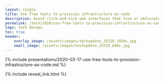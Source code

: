 ```yaml
---
layout: single
title: Use free tools to provision infrastructure-as-code
description: Avoid click-and-tick web interfaces that lose or obfuscate config.  Instead write simple code to provision your environments using free and open-source software (FOSS).
permalink: /tech/2020/use-free-tools-to-provision-infrastructure-as-code/
tags: tech devops
toc: true
header:
    overlay_image: /assets/images/techupdate_25318_1920x.jpg
    small_image: /assets/images/techupdate_25318_640x.jpg
---
```


{% include presentations/2020-03-17-use-free-tools-to-provision-infrastructure-as-code.md %}

{% include reveal_link.html %}
